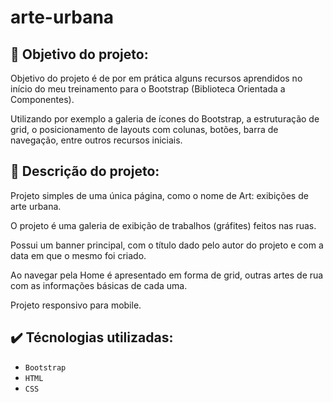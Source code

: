 # arte-urbana

## :dart: Objetivo do projeto:

Objetivo do projeto é de por em prática alguns recursos aprendidos no início do meu treinamento para o Bootstrap (Biblioteca Orientada a Componentes).

Utilizando por exemplo a galeria de ícones do Bootstrap, a estruturação de grid, o posicionamento de layouts com colunas, botões, barra de navegação, entre outros recursos iniciais.

## :receipt: Descrição do projeto:

Projeto simples de uma única página, como o nome de Art: exibições de arte urbana.

O projeto é uma galeria de exibição de trabalhos (gráfites) feitos nas ruas.

Possui um banner principal, com o título dado pelo autor do projeto e com a data em que o mesmo foi criado.

Ao navegar pela Home é apresentado em forma de grid, outras artes de rua com as informações básicas de cada uma.

Projeto responsivo para mobile.

## :heavy_check_mark: Técnologias utilizadas:

- `Bootstrap`
- `HTML`
- `CSS`
